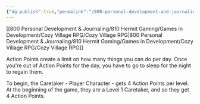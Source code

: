```yaml
---
{"dg-publish":true,"permalink":"/800-personal-development-and-journaling/810-hermit-gaming/games-in-development/cozy-village-rpg/action-points/"}
---
```



[[800 Personal Development & Journaling/810 Hermit Gaming/Games in Development/Cozy Village RPG/Cozy Village RPG\|800 Personal Development & Journaling/810 Hermit Gaming/Games in Development/Cozy Village RPG/Cozy Village RPG]]

Action Points create a limit on how many things you can do per day.  Once you're out of Action Points for the day, you have to go to sleep for the night to regain them.

To begin, the Caretaker - Player Character - gets 4 Action Points per level.  At the beginning of the game, they are a Level 1 Caretaker, and so they get 4 Action Points.